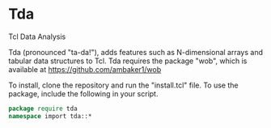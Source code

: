 # Tda
Tcl Data Analysis

Tda (pronounced "ta-da!"), adds features such as N-dimensional arrays and tabular data structures to Tcl. 
Tda requires the package "wob", which is available at https://github.com/ambaker1/wob

To install, clone the repository and run the "install.tcl" file.
To use the package, include the following in your script.

```tcl
package require tda
namespace import tda::*
```
